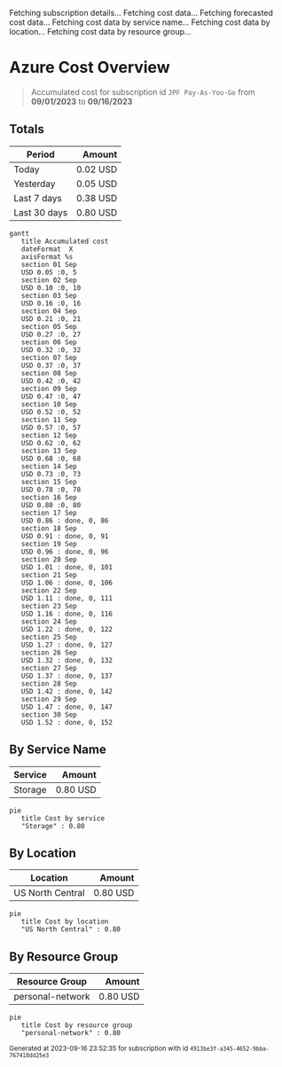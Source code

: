 Fetching subscription details...
Fetching cost data...
Fetching forecasted cost data...
Fetching cost data by service name...
Fetching cost data by location...
Fetching cost data by resource group...
# Azure Cost Overview

> Accumulated cost for subscription id `JPF Pay-As-You-Go` from **09/01/2023** to **09/16/2023**

## Totals

|Period|Amount|
|---|---:|
|Today|0.02 USD|
|Yesterday|0.05 USD|
|Last 7 days|0.38 USD|
|Last 30 days|0.80 USD|

```mermaid
gantt
   title Accumulated cost
   dateFormat  X
   axisFormat %s
   section 01 Sep
   USD 0.05 :0, 5
   section 02 Sep
   USD 0.10 :0, 10
   section 03 Sep
   USD 0.16 :0, 16
   section 04 Sep
   USD 0.21 :0, 21
   section 05 Sep
   USD 0.27 :0, 27
   section 06 Sep
   USD 0.32 :0, 32
   section 07 Sep
   USD 0.37 :0, 37
   section 08 Sep
   USD 0.42 :0, 42
   section 09 Sep
   USD 0.47 :0, 47
   section 10 Sep
   USD 0.52 :0, 52
   section 11 Sep
   USD 0.57 :0, 57
   section 12 Sep
   USD 0.62 :0, 62
   section 13 Sep
   USD 0.68 :0, 68
   section 14 Sep
   USD 0.73 :0, 73
   section 15 Sep
   USD 0.78 :0, 78
   section 16 Sep
   USD 0.80 :0, 80
   section 17 Sep
   USD 0.86 : done, 0, 86
   section 18 Sep
   USD 0.91 : done, 0, 91
   section 19 Sep
   USD 0.96 : done, 0, 96
   section 20 Sep
   USD 1.01 : done, 0, 101
   section 21 Sep
   USD 1.06 : done, 0, 106
   section 22 Sep
   USD 1.11 : done, 0, 111
   section 23 Sep
   USD 1.16 : done, 0, 116
   section 24 Sep
   USD 1.22 : done, 0, 122
   section 25 Sep
   USD 1.27 : done, 0, 127
   section 26 Sep
   USD 1.32 : done, 0, 132
   section 27 Sep
   USD 1.37 : done, 0, 137
   section 28 Sep
   USD 1.42 : done, 0, 142
   section 29 Sep
   USD 1.47 : done, 0, 147
   section 30 Sep
   USD 1.52 : done, 0, 152
```

## By Service Name

|Service|Amount|
|---|---:|
|Storage|0.80 USD|

```mermaid
pie
   title Cost by service
   "Storage" : 0.80
```

## By Location

|Location|Amount|
|---|---:|
|US North Central|0.80 USD|

```mermaid
pie
   title Cost by location
   "US North Central" : 0.80
```

## By Resource Group

|Resource Group|Amount|
|---|---:|
|personal-network|0.80 USD|

```mermaid
pie
   title Cost by resource group
   "personal-network" : 0.80
```

<sup>Generated at 2023-09-16 23:52:35 for subscription with id `4913be3f-a345-4652-9bba-767418dd25e3`</sup>
